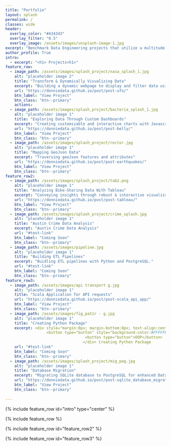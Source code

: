 ```yaml
---
title: "Portfolio"
layout: splash
permalink: /
classes: wide 
header:
  overlay_color: "#434343"
  overlay_filter: "0.5"
  overlay_image: /assets/images/unsplash-image-1.jpg
excerpt: "Benchmark Data Engineering projects that utilize a multitude of programing languages, tools, and concepts to transform and convey data."
author_profile: True
intro: 
  - excerpt: "<h1> Projects<h1>"
feature_row:
  - image_path: /assets/images/splash_project/nasa_splash_1.jpg
    alt: "placeholder image 2"
    title: "Transform & Dynamically Visualizing Data"
    excerpt: "Building a dynamic webpage to display and filter data using JavaScript." 
    url: "https://donniedata.github.io/post/post-ufo/"
    btn_label: "View Project"
    btn_class: "btn--primary"  
    actions:
  - image_path: /assets/images/splash_project/bacteria_splash_1.jpg
    alt: "placeholder image 1"
    title: "Exploring Data Through Custom Dashboards"
    excerpt: "Creating customizable and interactive charts with Javascript to share insights."
    url: "https://donniedata.github.io/post/post-belly/"
    btn_label: "View Project"
    btn_class: "btn--primary"
  - image_path: /assets/images/splash_project/rector.jpg
    alt: "placeholder image 1"
    title: "Mapping GeoJson Data"
    excerpt: "Traversing geoJson features and attributes"
    url: "https://donniedata.github.io/post/post-earthquakes/"
    btn_label: "View Project"
    btn_class: "btn--primary" 
feature_row2:
  - image_path: /assets/images/splash_project/tab2.png
    alt: "placeholder image 1"
    title: "Analyzing Bike-Sharing Data With Tableau"
    excerpt: "Conveying insights through robust & interactive visualizations"
    url: "https://donniedata.github.io/post/post-tableau/"
    btn_label: "View Project"
    btn_class: "btn--primary"
  - image_path: /assets/images/splash_project/crime_splash.jpg
    alt: "placeholder image 1"
    title: "Austin Crime Data Analysis"
    excerpt: "Austin Crime Data Analysis"
    url: "#test-link"
    btn_label: "Coming Soon"
    btn_class: "btn--primary" 
  - image_path: /assets/images/pipeline.jpg
    alt: "placeholder image 1"
    title: "Building ETL Pipelines"
    excerpt: "Buidling ETL pipelines with Python and PostgreSQL."
    url: "#test-link"
    btn_label: "Coming Soon"
    btn_class: "btn--primary" 
feature_row3:
  - image_path: /assets/images/api transport g.jpg
    alt: "placeholder image 1"
    title: "Scala Application for API requests" 
    url: "https://donniedata.github.io/post/post-scala_api_app/"
    btn_label: "View Project"
    btn_class: "btn--primary"
  - image_path: /assets/images/fig_pat1r - g.jpg
    alt: "placeholder image 1"
    title: "Creating Python Package"
    excerpt: <div style="margin:0px; margin-bottom:8px; text-align:center;"> 
                  <button type="button" style="background-color:#FFFFFF; border-radius:3px; border:1px solid black">Python</button>
                                   <button type="button">OOP</button>
                                  </div> Creating Python Package
    url: "#test-link"
    btn_label: "Coming Soon"
    btn_class: "btn--primary"
  - image_path: /assets/images/splash_project/mig_peg.jpg
    alt: "placeholder image 1"
    title: "Database Migration"
    excerpt: "Migrating SQLite database to PostgreSQL for enhanced Data Management"
    url: "https://donniedata.github.io/post/post-sqlite_database_migration/"
    btn_label: "View Project"
    btn_class: "btn--primary" 
  
---
```


{% include feature_row id="intro" type="center" %}

{% include feature_row %}

{% include feature_row id="feature_row2" %}
  
{% include feature_row id="feature_row3" %}

